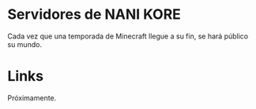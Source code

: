 # Servidores de NANI KORE

Cada vez que una temporada de Minecraft llegue a su fin, se hará público su mundo.

# Links

Próximamente.

